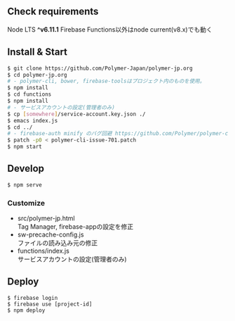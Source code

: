 ## Check requirements

Node LTS **^v6.11.1** Firebase Functions以外はnode current(v8.x)でも動く

## Install & Start

```bash
$ git clone https://github.com/Polymer-Japan/polymer-jp.org
$ cd polymer-jp.org
# - polymer-cli, bower, firebase-toolsはプロジェクト内のものを使用。
$ npm install
$ cd functions
$ npm install
# - サービスアカウントの設定(管理者のみ)
$ cp [somewhere]/service-account.key.json ./
$ emacs index.js
$ cd ../
# - firebase-auth minify のバグ回避 https://github.com/Polymer/polymer-cli/issues/701
$ patch -p0 < polymer-cli-issue-701.patch
$ npm start
```

## Develop

```bash
$ npm serve
```
### Customize

- src/polymer-jp.html  
  Tag Manager, firebase-appの設定を修正
- sw-precache-config.js  
  ファイルの読み込み元の修正
- functions/index.js  
  サービスアカウントの設定(管理者のみ)

## Deploy

```
$ firebase login
$ firebase use [project-id]
$ npm deploy
```
